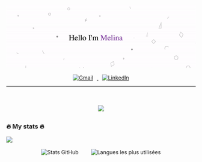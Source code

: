 <!-- Bannière ou image principale -->
<p align="center">
  <img src="https://github.com/Melinaaam/Melinaaam/blob/main/imgs/acc_git.gif"
  alt="Hi, I'm Melina 👋 "/>
</p>

<p align="center">
  <a href="mailto:mmo.melina@gmail.com">
    <img src="https://cdn-icons-png.flaticon.com/512/5968/5968534.png" alt="Gmail" width="40" style="margin-right: 10px;" />
  </a>
  <a href="https://www.linkedin.com/in/votre-lien-linkedin">
    <img src="https://cdn-icons-png.flaticon.com/512/174/174857.png" alt="LinkedIn" width="40" style="margin-left: 10px;" />
  </a>
</p>


___


<h1 align="center">
  <img src="https://raw.githubusercontent.com/Tarikul-Islam-Anik/Animated-Fluent-Emojis/master/Emojis/Smilies/Robot.png" width="30px" />

### :fire: My stats :fire:
  <img src="https://raw.githubusercontent.com/Tarikul-Islam-Anik/Animated-Fluent-Emojis/master/Emojis/Smilies/Robot.png" width="30px" />
</h1>

<p align="center">
  <!-- Statistiques GitHub -->
  <img src="https://github-readme-stats.vercel.app/api?username=melinaaam&show_icons=true&theme=radical" alt="Stats GitHub" height="180em" style="margin-right: 30px;" />

  <!-- Langages les plus utilisés -->
  <img src="https://github-readme-stats.vercel.app/api/top-langs/?username=melinaaam&theme=radical&layout=compact" alt="Langues les plus utilisées" height="180em" />
</p>




